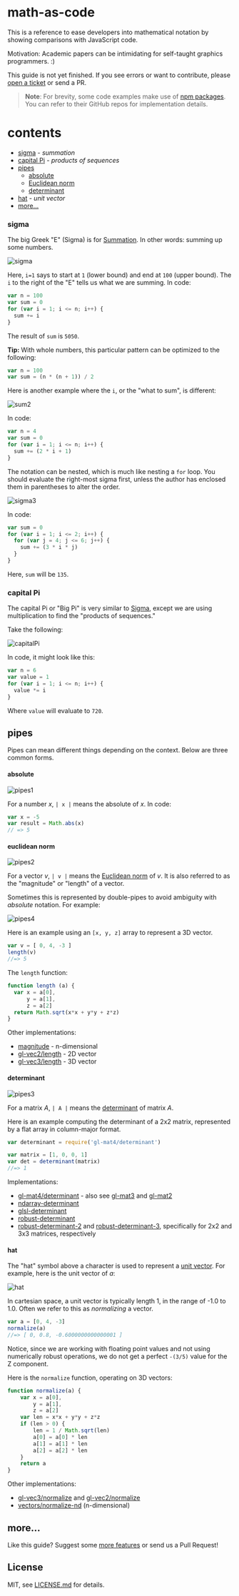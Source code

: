 # math-as-code

This is a reference to ease developers into mathematical notation by showing comparisons with JavaScript code.

Motivation: Academic papers can be intimidating for self-taught graphics programmers. :) 

This guide is not yet finished. If you see errors or want to contribute, please [open a ticket](https://github.com/Jam3/math-as-code/issues) or send a PR.

> **Note**: For brevity, some code examples make use of [npm packages](https://www.npmjs.com/). You can refer to their GitHub repos for implementation details.

# contents

- [sigma](#sigma) - *summation*
- [capital Pi](#capital-pi) - *products of sequences*
- [pipes](#pipes)
  - [absolute](#absolute)
  - [Euclidean norm](#euclidean-norm)
  - [determinant](#determinant)
- [hat](#hat) - *unit vector*
- [more...](#more...)

### sigma

The big Greek "E" (Sigma) is for [Summation](https://en.wikipedia.org/wiki/Summation). In other words: summing up some numbers.

![sigma](img/sigma1.png)

Here, `i=1` says to start at `1` (lower bound) and end at `100` (upper bound). The `i` to the right of the "E" tells us what we are summing. In code:

```js
var n = 100
var sum = 0
for (var i = 1; i <= n; i++) {
  sum += i
}
```

The result of `sum` is `5050`.

**Tip:** With whole numbers, this particular pattern can be optimized to the following:

```js
var n = 100
var sum = (n * (n + 1)) / 2
```

Here is another example where the `i`, or the "what to sum", is different:

![sum2](img/sigma2.png)

In code:

```js
var n = 4
var sum = 0
for (var i = 1; i <= n; i++) {
  sum += (2 * i + 1)
}
```

The notation can be nested, which is much like nesting a `for` loop. You should evaluate the right-most sigma first, unless the author has enclosed them in parentheses to alter the order. 

![sigma3](img/sigma3.png)

In code:

```js
var sum = 0
for (var i = 1; i <= 2; i++) {
  for (var j = 4; j <= 6; j++) {
    sum += (3 * i * j)
  }
}
```

Here, `sum` will be `135`.

### capital Pi

The capital Pi or "Big Pi" is very similar to [Sigma](#sigma), except we are using multiplication to find the "products of sequences." 

Take the following:

![capitalPi](img/capital-pi1.png)

In code, it might look like this:

```js
var n = 6
var value = 1
for (var i = 1; i <= n; i++) {
  value *= i
}
```

Where `value` will evaluate to `720`.

## pipes

Pipes can mean different things depending on the context. Below are three common forms.

#### absolute 

![pipes1](img/pipes1.png)

For a number *x*, `| x |` means the absolute of *x*. In code:

```js
var x = -5
var result = Math.abs(x)
// => 5
```

#### euclidean norm

![pipes2](img/pipes2.png)

For a vector *v*, `| v |` means the [Euclidean norm](https://en.wikipedia.org/wiki/Norm_%28mathematics%29#Euclidean_norm) of *v*. It is also referred to as the "magnitude" or "length" of a vector.

Sometimes this is represented by double-pipes to avoid ambiguity with *absolute* notation. For example:

![pipes4](img/pipes4.png)

Here is an example using an `[x, y, z]` array to represent a 3D vector.

```js
var v = [ 0, 4, -3 ]
length(v)
//=> 5
```

The `length` function:

```js
function length (a) {
  var x = a[0],
      y = a[1],
      z = a[2]
  return Math.sqrt(x*x + y*y + z*z)
}
```

Other implementations:

- [magnitude](https://github.com/mattdesl/magnitude/blob/864ff5a7eb763d34bf154ac5f5332d7601192b70/index.js) - n-dimensional
- [gl-vec2/length](https://github.com/stackgl/gl-vec2/blob/21f460a371540258521fd2f720d80f14e87bd400/length.js) - 2D vector
- [gl-vec3/length](https://github.com/stackgl/gl-vec3/blob/507480fa57ba7c5fb70679cf531175a52c48cf53/length.js) - 3D vector

#### determinant

![pipes3](img/pipes3.png)

For a matrix *A*, `| A |` means the [determinant](https://en.wikipedia.org/wiki/Determinant) of matrix *A*.

Here is an example computing the determinant of a 2x2 matrix, represented by a flat array in column-major format.

```js
var determinant = require('gl-mat4/determinant')

var matrix = [1, 0, 0, 1]
var det = determinant(matrix)
//=> 1
```

Implementations:

- [gl-mat4/determinant](https://github.com/stackgl/gl-mat4/blob/c2e2de728fe7eba592f74cd02266100cc21ec89a/determinant.js) - also see [gl-mat3](https://github.com/stackgl/gl-mat3) and [gl-mat2](https://github.com/stackgl/gl-mat2)
- [ndarray-determinant](https://www.npmjs.com/package/ndarray-determinant)
- [glsl-determinant](https://www.npmjs.com/package/glsl-determinant)
- [robust-determinant](https://www.npmjs.com/package/robust-determinant)
- [robust-determinant-2](https://www.npmjs.com/package/robust-determinant-2) and [robust-determinant-3](https://www.npmjs.com/package/robust-determinant-3), specifically for 2x2 and 3x3 matrices, respectively

#### hat

The "hat" symbol above a character is used to represent a [unit vector](https://en.wikipedia.org/wiki/Unit_vector). For example, here is the unit vector of *a*:

![hat](img/hat.png)

In cartesian space, a unit vector is typically length 1, in the range of -1.0 to 1.0. Often we refer to this as *normalizing* a vector.

```js
var a = [0, 4, -3]
normalize(a)
//=> [ 0, 0.8, -0.6000000000000001 ]
```

Notice, since we are working with floating point values and not using numerically robust operations, we do not get a perfect `-(3/5)` value for the Z component.

Here is the `normalize` function, operating on 3D vectors:

```js
function normalize(a) {
    var x = a[0],
        y = a[1],
        z = a[2]
    var len = x*x + y*y + z*z
    if (len > 0) {
        len = 1 / Math.sqrt(len)
        a[0] = a[0] * len
        a[1] = a[1] * len
        a[2] = a[2] * len
    }
    return a
}
```

Other implementations:

- [gl-vec3/normalize](https://github.com/stackgl/gl-vec3/blob/507480fa57ba7c5fb70679cf531175a52c48cf53/normalize.js) and [gl-vec2/normalize](https://github.com/stackgl/gl-vec2/blob/21f460a371540258521fd2f720d80f14e87bd400/normalize.js)
- [vectors/normalize-nd](https://github.com/hughsk/vectors/blob/master/normalize-nd.js) (n-dimensional)

## more...

Like this guide? Suggest some [more features](https://github.com/Jam3/math-as-code/issues/1) or send us a Pull Request!

## License

MIT, see [LICENSE.md](http://github.com/Jam3/math-as-code/blob/master/LICENSE.md) for details.
